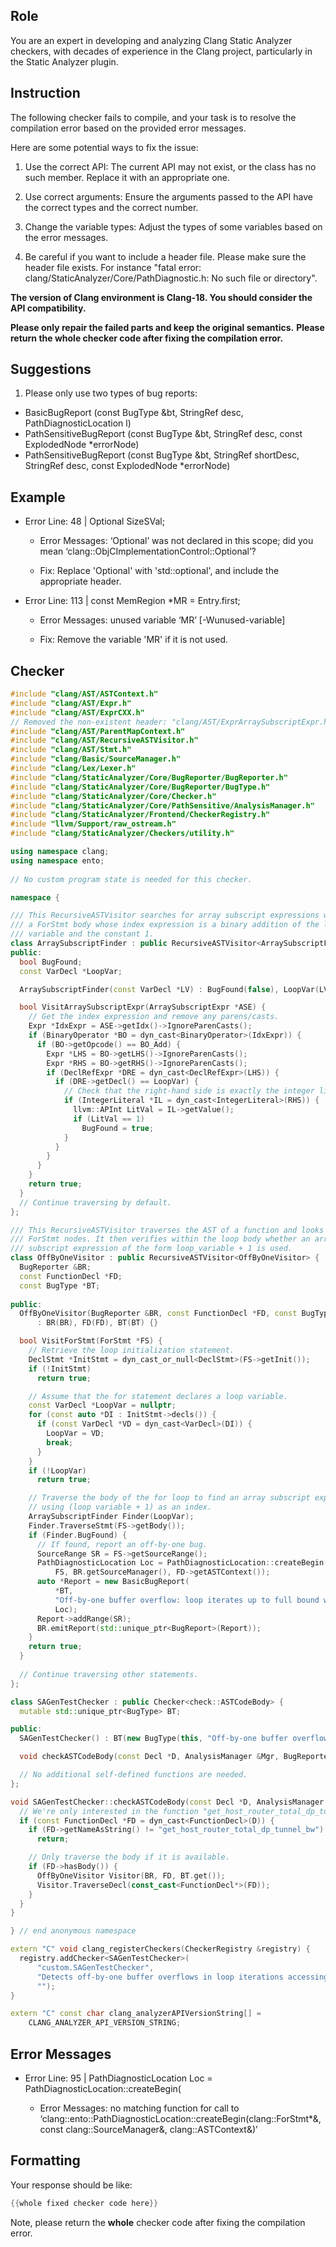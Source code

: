 ## Role

You are an expert in developing and analyzing Clang Static Analyzer checkers, with decades of experience in the Clang project, particularly in the Static Analyzer plugin.

## Instruction

The following checker fails to compile, and your task is to resolve the compilation error based on the provided error messages.

Here are some potential ways to fix the issue:

1. Use the correct API: The current API may not exist, or the class has no such member. Replace it with an appropriate one.

2. Use correct arguments: Ensure the arguments passed to the API have the correct types and the correct number.

3. Change the variable types: Adjust the types of some variables based on the error messages.

4. Be careful if you want to include a header file. Please make sure the header file exists. For instance "fatal error: clang/StaticAnalyzer/Core/PathDiagnostic.h: No such file or directory".

**The version of Clang environment is Clang-18. You should consider the API compatibility.**

**Please only repair the failed parts and keep the original semantics.**
**Please return the whole checker code after fixing the compilation error.**

## Suggestions

1. Please only use two types of bug reports:
  - BasicBugReport (const BugType &bt, StringRef desc, PathDiagnosticLocation l)
  - PathSensitiveBugReport (const BugType &bt, StringRef desc, const ExplodedNode *errorNode)
  - PathSensitiveBugReport (const BugType &bt, StringRef shortDesc, StringRef desc, const ExplodedNode *errorNode)

## Example

- Error Line: 48 |   Optional<DefinedOrUnknownSVal> SizeSVal; 

  - Error Messages: ‘Optional’ was not declared in this scope; did you mean ‘clang::ObjCImplementationControl::Optional’? 

  - Fix: Replace 'Optional<DefinedOrUnknownSVal>' with 'std::optional<DefinedOrUnknownSVal>', and include the appropriate header. 

- Error Line: 113 |     const MemRegion *MR = Entry.first;

    - Error Messages: unused variable ‘MR’ [-Wunused-variable]

    - Fix: Remove the variable 'MR' if it is not used.

## Checker

```cpp
#include "clang/AST/ASTContext.h"
#include "clang/AST/Expr.h"
#include "clang/AST/ExprCXX.h"
// Removed the non-existent header: "clang/AST/ExprArraySubscriptExpr.h"
#include "clang/AST/ParentMapContext.h"
#include "clang/AST/RecursiveASTVisitor.h"
#include "clang/AST/Stmt.h"
#include "clang/Basic/SourceManager.h"
#include "clang/Lex/Lexer.h"
#include "clang/StaticAnalyzer/Core/BugReporter/BugReporter.h"
#include "clang/StaticAnalyzer/Core/BugReporter/BugType.h"
#include "clang/StaticAnalyzer/Core/Checker.h"
#include "clang/StaticAnalyzer/Core/PathSensitive/AnalysisManager.h"
#include "clang/StaticAnalyzer/Frontend/CheckerRegistry.h"
#include "llvm/Support/raw_ostream.h"
#include "clang/StaticAnalyzer/Checkers/utility.h"

using namespace clang;
using namespace ento;
 
// No custom program state is needed for this checker.

namespace {

/// This RecursiveASTVisitor searches for array subscript expressions within
/// a ForStmt body whose index expression is a binary addition of the loop
/// variable and the constant 1.
class ArraySubscriptFinder : public RecursiveASTVisitor<ArraySubscriptFinder> {
public:
  bool BugFound;
  const VarDecl *LoopVar;

  ArraySubscriptFinder(const VarDecl *LV) : BugFound(false), LoopVar(LV) {}

  bool VisitArraySubscriptExpr(ArraySubscriptExpr *ASE) {
    // Get the index expression and remove any parens/casts.
    Expr *IdxExpr = ASE->getIdx()->IgnoreParenCasts();
    if (BinaryOperator *BO = dyn_cast<BinaryOperator>(IdxExpr)) {
      if (BO->getOpcode() == BO_Add) {
        Expr *LHS = BO->getLHS()->IgnoreParenCasts();
        Expr *RHS = BO->getRHS()->IgnoreParenCasts();
        if (DeclRefExpr *DRE = dyn_cast<DeclRefExpr>(LHS)) {
          if (DRE->getDecl() == LoopVar) {
            // Check that the right-hand side is exactly the integer literal 1.
            if (IntegerLiteral *IL = dyn_cast<IntegerLiteral>(RHS)) {
              llvm::APInt LitVal = IL->getValue();
              if (LitVal == 1)
                BugFound = true;
            }
          }
        }
      }
    }
    return true;
  }
  // Continue traversing by default.
};

/// This RecursiveASTVisitor traverses the AST of a function and looks for
/// ForStmt nodes. It then verifies within the loop body whether an array
/// subscript expression of the form loop_variable + 1 is used.
class OffByOneVisitor : public RecursiveASTVisitor<OffByOneVisitor> {
  BugReporter &BR;
  const FunctionDecl *FD;
  const BugType *BT;
  
public:
  OffByOneVisitor(BugReporter &BR, const FunctionDecl *FD, const BugType *BT)
      : BR(BR), FD(FD), BT(BT) {}

  bool VisitForStmt(ForStmt *FS) {
    // Retrieve the loop initialization statement.
    DeclStmt *InitStmt = dyn_cast_or_null<DeclStmt>(FS->getInit());
    if (!InitStmt)
      return true;

    // Assume that the for statement declares a loop variable.
    const VarDecl *LoopVar = nullptr;
    for (const auto *DI : InitStmt->decls()) {
      if (const VarDecl *VD = dyn_cast<VarDecl>(DI)) {
        LoopVar = VD;
        break;
      }
    }
    if (!LoopVar)
      return true;

    // Traverse the body of the for loop to find an array subscript expression
    // using (loop variable + 1) as an index.
    ArraySubscriptFinder Finder(LoopVar);
    Finder.TraverseStmt(FS->getBody());
    if (Finder.BugFound) {
      // If found, report an off-by-one bug.
      SourceRange SR = FS->getSourceRange();
      PathDiagnosticLocation Loc = PathDiagnosticLocation::createBegin(
          FS, BR.getSourceManager(), FD->getASTContext());
      auto *Report = new BasicBugReport(
          *BT,
          "Off-by-one buffer overflow: loop iterates up to full bound while accessing element with (i+1)",
          Loc);
      Report->addRange(SR);
      BR.emitReport(std::unique_ptr<BugReport>(Report));
    }
    return true;
  }
  
  // Continue traversing other statements.
};

class SAGenTestChecker : public Checker<check::ASTCodeBody> {
  mutable std::unique_ptr<BugType> BT;

public:
  SAGenTestChecker() : BT(new BugType(this, "Off-by-one buffer overflow", "Buffer Overflow")) {}

  void checkASTCodeBody(const Decl *D, AnalysisManager &Mgr, BugReporter &BR) const;

  // No additional self-defined functions are needed.
};

void SAGenTestChecker::checkASTCodeBody(const Decl *D, AnalysisManager &Mgr, BugReporter &BR) const {
  // We're only interested in the function "get_host_router_total_dp_tunnel_bw".
  if (const FunctionDecl *FD = dyn_cast<FunctionDecl>(D)) {
    if (FD->getNameAsString() != "get_host_router_total_dp_tunnel_bw")
      return;

    // Only traverse the body if it is available.
    if (FD->hasBody()) {
      OffByOneVisitor Visitor(BR, FD, BT.get());
      Visitor.TraverseDecl(const_cast<FunctionDecl*>(FD));
    }
  }
}

} // end anonymous namespace

extern "C" void clang_registerCheckers(CheckerRegistry &registry) {
  registry.addChecker<SAGenTestChecker>(
      "custom.SAGenTestChecker", 
      "Detects off-by-one buffer overflows in loop iterations accessing array elements with an offset", 
      "");
}

extern "C" const char clang_analyzerAPIVersionString[] =
    CLANG_ANALYZER_API_VERSION_STRING;

```

## Error Messages 

- Error Line: 95 |       PathDiagnosticLocation Loc = PathDiagnosticLocation::createBegin(

	- Error Messages: no matching function for call to ‘clang::ento::PathDiagnosticLocation::createBegin(clang::ForStmt*&, const clang::SourceManager&, clang::ASTContext&)’



## Formatting 

Your response should be like: 

```cpp
{{whole fixed checker code here}}
```

Note, please return the **whole** checker code after fixing the compilation error.